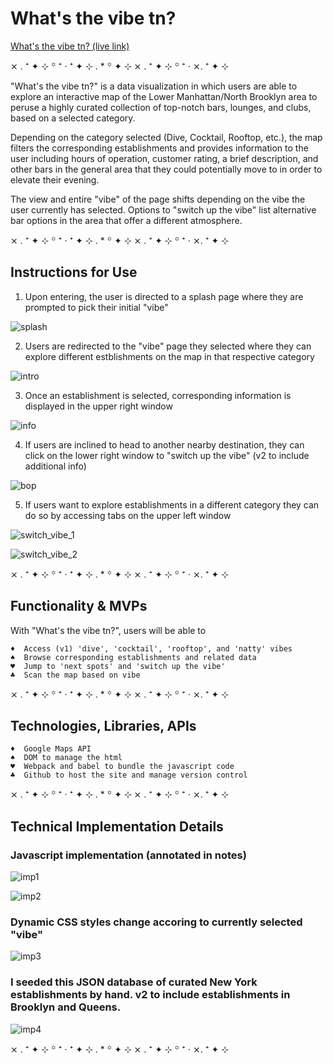# What's the vibe tn?

[What's the vibe tn? (live link)](https://ianverger.github.io/Whats-the-vibe-tn/)

⨯ . ⁺ ✦ ⊹ ꙳ ⁺ ‧ ⁺ ✦ ⊹ . * ꙳ ✦ ⊹ ⨯ . ⁺ ✦ ⊹ ꙳ ⁺ ‧ ⨯. ⁺ ✦ ⊹ 

"What's the vibe tn?" is a data visualization in which users are able to explore an interactive map of the Lower Manhattan/North Brooklyn area to peruse a highly curated collection of top-notch bars, lounges, and clubs, based on a selected category. 

Depending on the category selected (Dive, Cocktail, Rooftop, etc.), the map filters the corresponding establishments and provides information to the user including hours of operation, customer rating, a brief description, and other bars in the general area that they could potentially move to in order to elevate their evening.

The view and entire "vibe" of the page shifts depending on the vibe the user currently has selected. Options to "switch up the vibe" list alternative bar options in the area that offer a different atmosphere.

⨯ . ⁺ ✦ ⊹ ꙳ ⁺ ‧ ⁺ ✦ ⊹ . * ꙳ ✦ ⊹ ⨯ . ⁺ ✦ ⊹ ꙳ ⁺ ‧ ⨯. ⁺ ✦ ⊹ 

## Instructions for Use

1. Upon entering, the user is directed to a splash page where they are prompted to pick their initial "vibe"

![splash](assets/screen_shot_1.png)

2. Users are redirected to the "vibe" page they selected where they can explore different estblishments on the map in that respective category

![intro](assets/screen_shot_2.png)

3. Once an establishment is selected, corresponding information is displayed in the upper right window

![info](assets/screen_shot_3.png)

4. If users are inclined to head to another nearby destination, they can click on the lower right window to "switch up the vibe" (v2 to include additional info)

![bop](assets/screen_shot_4.png)

5. If users want to explore establishments in a different category they can do so by accessing tabs on the upper left window

![switch_vibe_1](assets/screen_shot_5.png)

![switch_vibe_2](assets/screen_shot_6.png)

⨯ . ⁺ ✦ ⊹ ꙳ ⁺ ‧ ⁺ ✦ ⊹ . * ꙳ ✦ ⊹ ⨯ . ⁺ ✦ ⊹ ꙳ ⁺ ‧ ⨯. ⁺ ✦ ⊹ 

## Functionality & MVPs

With "What's the vibe tn?", users will be able to

    ♦  Access (v1) 'dive', 'cocktail', 'rooftop', and 'natty' vibes
    ♠  Browse corresponding establishments and related data
    ♥  Jump to 'next spots' and 'switch up the vibe'
    ♣  Scan the map based on vibe

⨯ . ⁺ ✦ ⊹ ꙳ ⁺ ‧ ⁺ ✦ ⊹ . * ꙳ ✦ ⊹ ⨯ . ⁺ ✦ ⊹ ꙳ ⁺ ‧ ⨯. ⁺ ✦ ⊹ 

## Technologies, Libraries, APIs

    ♦  Google Maps API
    ♠  DOM to manage the html
    ♥  Webpack and babel to bundle the javascript code
    ♣  Github to host the site and manage version control

⨯ . ⁺ ✦ ⊹ ꙳ ⁺ ‧ ⁺ ✦ ⊹ . * ꙳ ✦ ⊹ ⨯ . ⁺ ✦ ⊹ ꙳ ⁺ ‧ ⨯. ⁺ ✦ ⊹ 

## Technical Implementation Details

### Javascript implementation (annotated in notes)

![imp1](assets/implementation_1.png)

![imp2](assets/implementation_2.png)

### Dynamic CSS styles change accoring to currently selected "vibe"

![imp3](assets/implementation_3.png)

### I seeded this JSON database of curated New York establishments by hand. v2 to include establishments in Brooklyn and Queens.

![imp4](assets/implementation_4.png)

⨯ . ⁺ ✦ ⊹ ꙳ ⁺ ‧ ⁺ ✦ ⊹ . * ꙳ ✦ ⊹ ⨯ . ⁺ ✦ ⊹ ꙳ ⁺ ‧ ⨯. ⁺ ✦ ⊹ 
